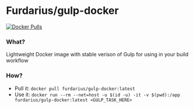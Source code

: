 # Furdarius/gulp-docker

[![Docker Pulls](https://img.shields.io/docker/pulls/furdarius/gulp-docker.svg?maxAge=604800)][hub]


### What?

Lightweight Docker image with stable verison of Gulp for using in your build workflow

### How?

* Pull it: `docker pull furdarius/gulp-docker:latest`
* Use it: `docker run --rm --net=host -u $(id -u) -it -v $(pwd):/app furdarius/gulp-docker:latest <GULP_TASK_HERE>`

[hub]: https://hub.docker.com/r/furdarius/gulp-docker

